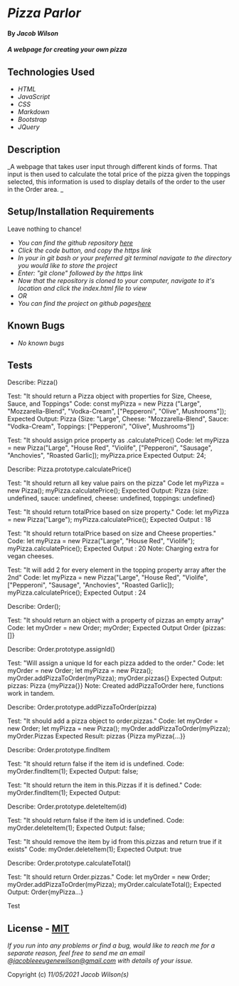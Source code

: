 # _Pizza Parlor_

#### By _**Jacob Wilson**_

#### _A webpage for creating your own pizza_

## Technologies Used

* _HTML_
* _JavaScript_
* _CSS_
* _Markdown_
* _Bootstrap_
* _JQuery_

## Description

_A webpage that takes user input through different kinds of forms. That input is then used to calculate the total price of the pizza given the toppings selected, this information is used to display details of the order to the user in the Order area. _

## Setup/Installation Requirements

Leave nothing to chance!

* _You can find the github repository [here](https://github.com/JLEWilson/pizza_parlor)_
* _Click the code button, and copy the https link_
* _In your in git bash or your preferred git terminal navigate to the directory you would like to store the project_
* _Enter: "git clone" followed by the https link_
* _Now that the repository is cloned to your computer, navigate to it's location and click the index.html file to view_
* _OR_
* _You can find the project on github pages[here](https://jlewilson.github.io/pizza_parlor/)_

## Known Bugs

* _No known bugs_

## Tests

Describe: Pizza()

Test: "It should return a Pizza object with properties for Size, Cheese, Sauce, and Toppings"
Code: const myPizza = new Pizza ("Large", "Mozzarella-Blend", "Vodka-Cream",      ["Pepperoni", "Olive", Mushrooms"]);
Expected Output: Pizza {Size: "Large", Cheese: "Mozzarella-Blend", Sauce: "Vodka-Cream", Toppings: ["Pepperoni", "Olive", Mushrooms"]}

Test: "It should assign price property as .calculatePrice()
Code: let myPizza = new Pizza("Large", "House Red", "Violife", ["Pepperoni", "Sausage", "Anchovies", "Roasted Garlic]);
      myPizza.price
Expected Output: 24;

Describe: Pizza.prototype.calculatePrice()

Test: "It should return all key value pairs on the pizza"
Code  let myPizza = new Pizza();
      myPizza.calculatePrice();
Expected Output: Pizza {size: undefined, sauce: undefined, cheese: undefined, toppings: undefined}

Test: "It should return totalPrice based on size property."
Code: let myPizza = new Pizza("Large");
      myPizza.calculatePrice();
Expected Output : 18

Test: "It should return totalPrice based on size and Cheese properties."
Code: let myPizza = new Pizza("Large", "House Red", "Violife");
      myPizza.calculatePrice();
Expected Output : 20
Note: Charging extra for vegan cheeses.

Test: "It will add 2 for every element in the topping property array after the 2nd"
Code: let myPizza = new Pizza("Large", "House Red", "Violife", ["Pepperoni", "Sausage", "Anchovies", "Roasted Garlic]);
      myPizza.calculatePrice();
Expected Output : 24

Describe: Order();

Test: "It should return an object with a property of pizzas an empty array"
Code: let myOrder = new Order;
      myOrder;
Expected Output Order {pizzas: []}

Describe: Order.prototype.assignId()

Test: "Will assign a unique Id for each pizza added to the order."
Code: let myOrder = new Order;
      let myPizza = new Pizza();
      myOrder.addPizzaToOrder(myPizza);
      myOrder.pizzas{}
Expected Output: pizzas: Pizza {myPizza{}}
Note: Created addPizzaToOrder here, functions work in tandem.

Describe: Order.prototype.addPizzaToOrder(pizza)

Test: "It should add a pizza object to order.pizzas."
Code: let myOrder = new Order;
      let myPizza = new Pizza();
      myOrder.addPizzaToOrder(myPizza);
      myOrder.Pizzas
Expected Result: pizzas {Pizza myPizza{...}}

Describe: Order.prototype.findItem

Test: "It should return false if the item id is undefined.
Code: myOrder.findItem(1);
Expected Output: false;

Test: "It should return the item in this.Pizzas if it is defined."
Code: myOrder.findItem(1);
Expected Output:

Describe: Order.prototype.deleteItem(id)

Test: "It should return false if the item id is undefined.
Code: myOrder.deleteItem(1);
Expected Output: false;

Test: "It should remove the item by id from this.pizzas and return true if it exists"
Code: myOrder.deleteItem(1);
Expected Output: true

Describe: Order.prototype.calculateTotal()

Test: "It should return Order.pizzas."
Code: let myOrder = new Order;
      myOrder.addPizzaToOrder(myPizza);
      myOrder.calculateTotal();
Expected Output: Order{myPizza...}

Test


## License - [MIT](https://opensource.org/licenses/MIT)

_If you run into any problems or find a bug, would like to reach me for a separate reason, feel free to send me an email @jacobleeeugenewilson@gmail.com with details of your issue._

Copyright (c) _11/05/2021_ _Jacob Wilson(s)_